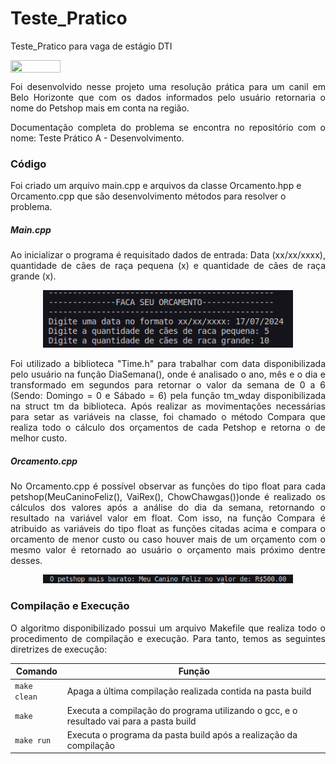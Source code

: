 # Teste_Pratico
Teste_Pratico para vaga de estágio DTI
<div style="display: inline-block;">
<img align="center" height="20px" width="80px" src="https://img.shields.io/badge/Made%20in-VSCode-red"/> 
</div>

  <p align="justify">Foi desenvolvido nesse projeto uma resolução prática para um canil em Belo Horizonte que com os dados informados pelo usuário 
  retornaria o nome do Petshop mais em conta na região. </p>
  
  
  <p align="justify">Documentação completa do problema se encontra no repositório com o nome: Teste Prático A - Desenvolvimento. </p>
  

  <h3> Código </h3>
  <p>Foi criado um arquivo main.cpp e arquivos da classe Orcamento.hpp e Orcamento.cpp que são desenvolvimento métodos para resolver o problema. </p>
  <h5>Main.cpp</h5>
  
  <p align="justify"> Ao inicializar o programa é requisitado dados de entrada: Data (xx/xx/xxxx), quantidade de cães de raça pequena (x) e quantidade de 
  cães de raça grande (x). </p>
  <p align="center">
  <img src="Teste-Pratico/imgs/ExemploEntrada.png" width="400px">
  </p>
  
  <p align="justify"> Foi utilizado a biblioteca "Time.h" para trabalhar com data disponibilizada pelo usuário na função DiaSemana(), onde é analisado
  o ano, mês e o dia e transformado em segundos para retornar o valor da semana de 0 a 6 (Sendo: Domingo = 0 e Sábado = 6) pela função tm_wday 
  disponibilizada na struct tm da biblioteca. Após realizar as movimentações necessárias para setar as variáveis na classe, foi chamado o método Compara 
  que realiza todo o cálculo dos orçamentos de cada Petshop e retorna o de melhor custo.</p>
  
  <h5>Orcamento.cpp</h5>
  
  <p align="justify"> No Orcamento.cpp é possível observar as funções do tipo float para cada petshop(MeuCaninoFeliz(), VaiRex(), ChowChawgas())onde é 
  realizado os cálculos dos valores após a análise do dia da semana, retornando o resultado na variável valor em float. Com isso, na função Compara 
  é atribuido as variáveis do tipo float as funções citadas acima e compara o orcamento de menor custo ou caso houver mais de um orçamento com o mesmo
  valor é retornado ao usuário o orçamento mais próximo dentre desses.</p>
  <p align="center">
  <img src="Teste-Pratico/imgs/ExemploResultado.png" width="400px">
  </p>
  
  <h3> Compilação e Execução</h3>
  

  <p align="justify">O algoritmo disponibilizado possui um arquivo Makefile que realiza todo o procedimento de compilação e execução. Para tanto, 
  temos as seguintes diretrizes de execução: </p>


| Comando                |  Função                                                                                           |                     
| -----------------------| ------------------------------------------------------------------------------------------------- |
|  `make clean`          | Apaga a última compilação realizada contida na pasta build                                        |
|  `make`                | Executa a compilação do programa utilizando o gcc, e o resultado vai para a pasta build           |
|  `make run`            | Executa o programa da pasta build após a realização da compilação                                 |

  

